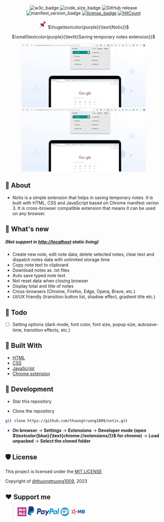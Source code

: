 <div align="center">
  <img src="https://img.shields.io/badge/w3c-validated-brightgreen" alt="w3c_badge" />
  <img src="https://img.shields.io/github/languages/code-size/thuongtruong1009/notix" alt="code_size_badge" />
  <img alt="GitHub release" src="https://img.shields.io/github/v/release/thuongtruong1009/notix?color=yellow">
  <img src="https://img.shields.io/badge/manifest-v3-pink" alt="manifest_version_badge" />
  <a href="LICENSE"><img src="https://img.shields.io/github/license/thuongtruong1009/notix" alt="license_badge" /></a>
  <a href="https://hits.dwyl.com/thuongtruong1009/notix" rel="nofollow"><img src="https://hits.dwyl.com/thuongtruong1009/notix.svg" alt="HitCount" data-canonical-src="https://hits.dwyl.com/thuongtruong1009/notix.svg" style="max-width: 100%;border-radius: 3px"></a>

<img src="https://raw.githubusercontent.com/thuongtruong1009/notix/main/public/favicon.ico" width="28" height="28" /> $\huge\textcolor{purple}{\text{Notix}}$

$\small\textcolor{purple}{\textit{Saving temporary notes extension}}$

</div>

<div align="center">
  <img src="https://raw.githubusercontent.com/thuongtruong1009/notix/main/public/preview.png" alt="preview1" width="400" /><img src="https://raw.githubusercontent.com/thuongtruong1009/notix/main/public/preview.png" alt="preview2" width="400" />
</div>

## 📢 About

-   Notix is a simple extension that helps in saving temporary notes. It is built with HTML, CSS and JavaScript based on Chrome manifest verion 3. It is cross-browser compatible extension that means it can be used on any browser.

## 🎉 What's new

##### (Not support in <ins>http://localhost</ins> static living)

-   Create new note, edit note data, delete selected notes, clear text and dispatch notes data with unlimited storage time
-   Copy note text to clipboard
-   Download notes as .txt files
-   Auto save typed note text
-   Not reset data when closing browser
-   Display total and title of notes
-   Cross-browsers (Chrome, Firefox, Edge, Opera, Brave, etc.)
-   UI/UX friendly (transition button list, shadow effect, gradient title etc.)

## 🎯 Todo

-   [ ] Setting options (dark mode, font color, font size, popup size, autosave-time, transition effects, etc.)

## 🧩 Built With

-   [HTML](https://www.w3schools.com/html/)
-   [CSS](https://www.w3schools.com/css/)
-   [JavaScript](https://www.w3schools.com/js/)
-   [Chrome extension](https://developer.chrome.com)

## 🔨 Development

-   Star this repository

-   Clone the repository

```bash
git clone https://github.com/thuongtruong1009/notix.git
```

-   **On browser** -> **Settings** -> **Extensions** -> **Developer mode (open $\textcolor{blue}{\text{chrome://extensions/}}$ for chrome)** -> **Load unpacked** -> **Select the cloned folder**

## 🛡️ License

This project is licensed under the [MIT LICENSE](LICENSE)

Copyright of [@thuongtruong1009](https://github.com/thuongtruong1009), 2023

## ❤️ Support me

> <a href="https://nhantien.momo.vn/0917085937"><img height="28" src="https://raw.githubusercontent.com/thuongtruong1009/notix/main/public/momo.svg"></a> <a href="https://www.paypal.me/thuongtruong1009"><img height="32" src="https://raw.githubusercontent.com/thuongtruong1009/notix/main/public/paypal.svg"></a> <a href='https://ko-fi.com/thuongtruong1009'><img height='26' style='border:0px;height:28px;color:blue' src='https://raw.githubusercontent.com/thuongtruong1009/notix/main/public/kofi.svg' border='0' alt='Buy Me a Coffee at ko-fi.com' /></a> <a href="public/mb_qr.jpg"><img height="30" src="https://raw.githubusercontent.com/thuongtruong1009/notix/main/public/mbbank.svg"></a>
